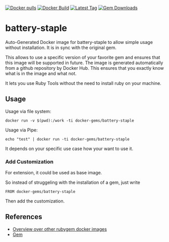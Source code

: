 [![Docker pulls](https://img.shields.io/docker/pulls/rubygem/battery-staple.svg)](https://hub.docker.com/r/rubygem/battery-staple/)
[![Docker Build](https://img.shields.io/docker/automated/rubygem/battery-staple.svg)](https://hub.docker.com/r/rubygem/battery-staple/)
[![Latest Tag](https://img.shields.io/github/tag/docker-rubygem/battery-staple.svg)](https://hub.docker.com/r/rubygem/battery-staple/)
[![Gem Downloads](https://img.shields.io/gem/dt/battery-staple.svg)](https://rubygems.org/gems/battery-staple/)
# battery-staple

Auto-Generated Docker image for battery-staple to allow simple usage without installation.
It is in sync with the original gem.

This allows to use a specific version of your favorite gem and ensures that this image will be supported in future.
The image is generated automatically from a github repository by Docker Hub.
This ensures that you exactly know what is in the image and what not.

It lets you use Ruby Tools without the need to install ruby on your machine.

## Usage

Usage via file system:

`docker run -v $(pwd):/work -ti docker-gems/battery-staple`

Usage via Pipe:

`echo "test" | docker run -ti docker-gems/battery-staple`

It depends on your specific use case how your want to use it.

### Add Customization

For extension, it could be used as base image.

So instead of struggeling with the installation of a gem, just write

`FROM docker-gems/battery-staple`

Then add the customization.

## References

 - [Overview over other rubygem docker images](https://github.com/thinkbot/docker-rubygem)
 - [Gem](https://rubygems.org/gems/battery-staple/)
